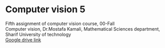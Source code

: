 # Computer vision 5
Fifth assignment of computer vision course, 00-Fall </br>
Computer vision, Dr.Mostafa Kamali, Mathematical Sciences department, Sharif University of technology </br>
[Google drive link](https://drive.google.com/drive/folders/1I7LJ3pLU0D32PRYc42s2x1TAZMCXAeHB?usp=share_link)
